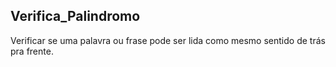 ## Verifica_Palindromo
Verificar se uma palavra ou frase pode ser lida como mesmo sentido de trás pra frente.
